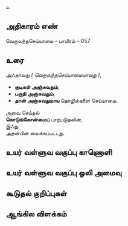உ


## அதிகாரம் எண்

வெருவந்தசெய்யாமை - பாயிரம் - 057
## உரை

அஃதாவது _( வெருவந்தசெய்யாமையாவது )_,  

* **குடிகள் அஞ்சுவதும்**,  
* **பகுதி அஞ்சுவதும்**,  
* **தான் அஞ்சுவதுமாய** தொழில்களை செய்யாமை.  

அவை செய்தல்  
**கொடுங்கோன்மைப்** பாற்படுதலின்,  
இஃது  
அதன்பின் வைக்கப்பட்டது.


## உயர் வள்ளுவ வகுப்பு காணொளி


## உயர் வள்ளுவ வகுப்பு ஒலி அமைவு 


## கூடுதல் குறிப்புகள்


## ஆங்கில விளக்கம்

